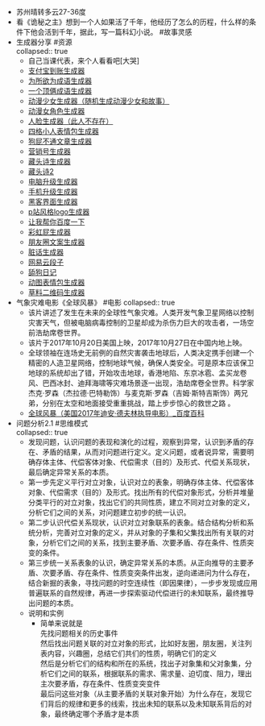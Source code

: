 - 苏州晴转多云27-36度
- 看《诡秘之主》想到一个人如果活了千年，他经历了怎么的历程，什么样的条件下他会活到千年，据此，写一篇科幻小说。 #故事灵感
- 生成器分享 #资源  
  collapsed:: true
	- 自己当课代表，来个人看看吧[大哭]
	- [支付宝到账生成器](https://saythemoney.github.io/#)
	- [为所欲为成语生成器](https://lab.bangbang93.com/wsyw)
	- [一个顶俩成语生成器](https://lab.bangbang93.com/ygdl)
	- [动漫少女生成器（随机生成动漫少女和故事）](https://www.thiswaifudoesnotexist.net/)
	- [动漫女角色生成器](https://make.girls.moe/#/)
	- [人脸生成器（此人不存在）](https://thispersondoesnotexist.com/)
	- [四格小人表情包生成器](http://r.ftqq.com/fangtangGif/interview/)
	- [狗屁不通文章生成器](https://suulnnka.github.io/BullshitGenerator/index.html)
	- [营销号生成器](https://codepen.io/kasei-dis/full/JjYjwza)
	- [藏头诗生成器](https://cts.chazhi.net/)
	- [藏头诗2](http://www.shicimingju.com/cangtoushi/index.html)
	- [电脑升级生成器](http://fakeupdate.net/)
	- [手机升级生成器](https://fakeupdate.net/mobile/)
	- [黑客界面生成器](http://geektyper.com/)
	- [p站风格logo生成器](https://lab.bangbang93.com/porn-hub)
	- [让我帮你百度一下](https://lmbtfy.cn/)
	- [彩虹屁生成器](https://chp.shadiao.app/)
	- [朋友圈文案生成器](https://pyq.shadiao.app/)
	- [脏话生成器](https://zuanbot.com/)
	- [网易云段子](http://www.yduanzi.com/?utm_source=shadiao.app)
	- [舔狗日记](https://we.dog/?utm_source=shadiao.app)
	- [动图表情包生成器](https://www.diydoutu.com/diy/gif?utm_source=shadiao.app)
	- [草料二维码生成器](https://cli.im/?utm_source=shadiao.app)
- 气象灾难电影《全球风暴》 #电影
  collapsed:: true
	- 该片讲述了发生在未来的全球性气象灾难。人类开发气象卫星网络以控制灾害天气，但被电脑病毒控制的卫星却成为杀伤力巨大的攻击者，一场空前浩劫席卷世界。
	- 该片于2017年10月20日美国上映，2017年10月27日在中国内地上映。
	- 全球领袖在连场史无前例的自然灾害袭击地球后，人类决定携手创建一个精密的人造卫星网络，控制地球气候，确保人类安全。可是原本应该保卫地球的系统却出了错，开始攻击地球，香港地陷、东京冰雹、孟买龙卷风、巴西冰封、迪拜海啸等灾难场景逐一出现，浩劫席卷全世界。科学家杰克·罗森（杰拉德·巴特勒饰）与麦克斯·罗森（吉姆·斯特吉斯饰）两兄弟，分别在太空和地面接受重重挑战，踏上步步惊心的救世之路 。
	- [全球风暴（美国2017年迪安·德夫林执导电影）_百度百科](https://baike.baidu.com/item/%E5%85%A8%E7%90%83%E9%A3%8E%E6%9A%B4/22129215?fr=aladdin)
- 问题分析2.1 #思维模式  
  collapsed:: true
	- 发现问题，认识问题的表现和演化的过程，观察到异常，认识到矛盾的存在、矛盾的结果，从而对问题进行定义。定义问题，或者说异常，需要明确存体主体、代偿客体对象、代偿需求（目的）及形式、代偿关系现状，最后确定异常关系的本质。
	- 第一步先定义平行对立对象，认识对立的表象，明确存体主体、代偿客体对象、代偿需求（目的）及形式。找出所有的代偿对象形式，分析并堆量分类平行的对立对象，找出它们的共同性质，建立不同对立对象的定义，分析它们之间的关系，对问题建立初步的统一认识。
	- 第二步认识代偿关系现状，认识对立对象联系的表象。结合结构分析和系统分析，完善对立对象的定义，并从对象的子集和父集找出所有关联的对象，分析它们之间的关系，找到主要矛盾、次要矛盾、存在条件、性质突变的条件。
	- 第三步统一关系表象的认识，确定异常关系的本质。从正向推导的主要矛盾、次要矛盾、存在条件、性质变突条件出发，逆向递进问为什么存在，结合新掘的表象，寻找问题的时空连续性（即因果律），一步步发现或应用普遍联系的自然规律，再进一步探索驱动代偿进行的未知联系，最终推导出问题的本质。
	- 说明和实例
		- 简单来说就是  
		  先找问题相关的历史事件  
		  然后找出问题关联的对立对象的形式，比如好友圈，朋友圈，关注列表内容，兴趣圈，总结它们共们的性质，明确它们的定义  
		  然后是分析它们的结构和所在的系统，找出子对象集和父对象集，分析它们之间的联系，根据联系的需求、需求量、迫切度、阻力，理出主次要矛盾，存在条件、性质变突变件  
		  最后问这些对象（从主要矛盾的关联对象开始）为什么存在，发现它们背后的规律和更多的线索，找出未知的联系以及未知联系背后的对象，最终确定哪个矛盾才是本质